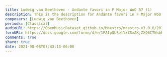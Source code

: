 ```yaml
---
title: Ludwig van Beethoven - Andante favori in F Major WoO 57 (1)
description: This is the description for Andante favori in F Major WoO 57 by Ludwig van Beethoven
composers: [Ludwig van Beethoven]
periods: [Classical]
audioURL: https://OpenMusicDataset.github.io/Maestro/maestro-v3.0.0/2018/MIDI-Unprocessed_Chamber6_MID--AUDIO_20_R3_2018_wav--1.midi
formURL: https://docs.google.com/forms/d/e/1FAIpQLSelYxZSxAKjZXQ6ITNsbHUOcVNaa-FT8NU_BJU_M8Esz6BzAA/viewform
comments: true
share: true
date: 2021-08-08T07:43:13-06:00
---
```


